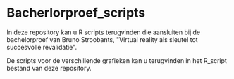 # Bacherlorproef_scripts
In deze repository kan u R scripts terugvinden die aansluiten bij de bachelorproef van Bruno Stroobants, "Virtual reality als sleutel tot succesvolle revalidatie".

De scripts voor de verschillende grafieken kan u terugvinden in het R_script bestand van deze repository.
